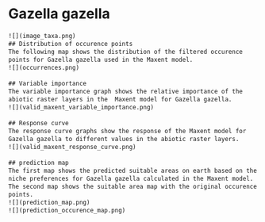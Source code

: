 # Gazella gazella 
    ![](image_taxa.png) 
    ## Distribution of occurence points 
    The following map shows the distribution of the filtered occurence points for Gazella gazella used in the Maxent model. 
    ![](occurrences.png)
    
    ## Variable importance 
    The variable importance graph shows the relative importance of the abiotic raster layers in the  Maxent model for Gazella gazella. 
    ![](valid_maxent_variable_importance.png)
    
    ## Response curve 
    The response curve graphs show the response of the Maxent model for Gazella gazella to different values in the abiotic raster layers. 
    ![](valid_maxent_response_curve.png)
    
    ## prediction map 
    The first map shows the predicted suitable areas on earth based on the niche preferences for Gazella gazella calculated in the Maxent model. The second map shows the suitable area map with the original occurence points. 
    ![](prediction_map.png)
    ![](prediction_occurence_map.png)
    
